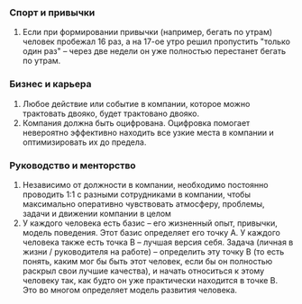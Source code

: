 ### Спорт и привычки
1. Если при формировании привычки (например, бегать по утрам) человек пробежал 16 раз, а на 17-ое утро решил пропустить "только один раз" – через две недели он уже полностью перестанет бегать по утрам.

### Бизнес и карьера
1. Любое действие или событие в компании, которое можно трактовать двояко, будет трактовано двояко.
2. Компания должна быть оцифрована. Оцифровка помогает невероятно эффективно находить все узкие места в компании и оптимизировать их до предела.

### Руководство и менторство
1. Независимо от должности в компании, необходимо постоянно проводить 1:1 с разными сотрудниками в компании, чтобы максимально оперативно чувствовать атмосферу, проблемы, задачи и движении компании в целом
1. У каждого человека есть базис – его жизненный опыт, привычки, модель поведения. Этот базис определяет его точку A. У каждого человека также есть точка B – лучшая версия себя. Задача (личная в жизни / руководителя на работе) – определить эту точку B (то есть понять, каким мог бы быть этот человек, если бы он полностью раскрыл свои лучшие качества), и начать относиться к этому человеку так, как будто он уже практически находится в точке B. Это во многом определяет модель развития человека.
